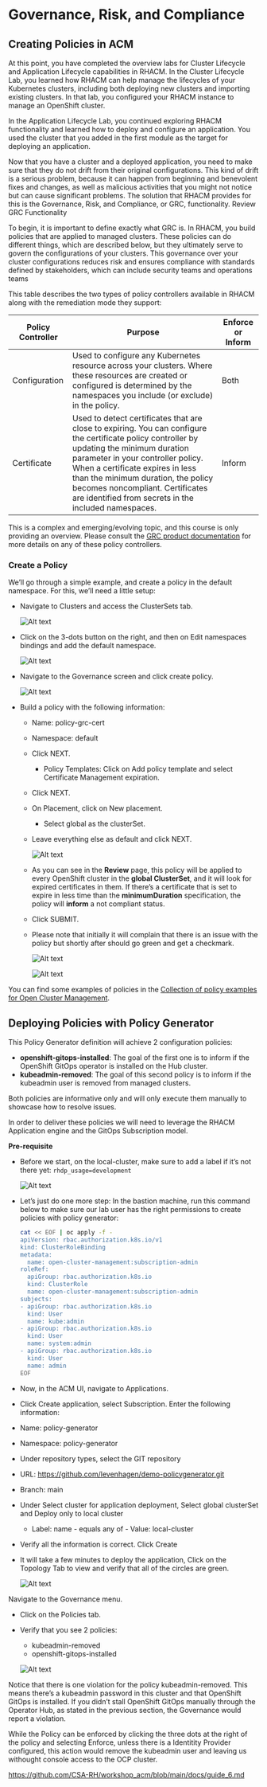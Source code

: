 # Governance, Risk, and Compliance
## Creating Policies in ACM

At this point, you have completed the overview labs for Cluster Lifecycle and Application Lifecycle capabilities in RHACM. In the Cluster Lifecycle Lab, you learned how RHACM can help manage the lifecycles of your Kubernetes clusters, including both deploying new clusters and importing existing clusters. In that lab, you configured your RHACM instance to manage an OpenShift cluster.

In the Application Lifecycle Lab, you continued exploring RHACM functionality and learned how to deploy and configure an application. You used the cluster that you added in the first module as the target for deploying an application.

Now that you have a cluster and a deployed application, you need to make sure that they do not drift from their original configurations. This kind of drift is a serious problem, because it can happen from beginning and benevolent fixes and changes, as well as malicious activities that you might not notice but can cause significant problems. The solution that RHACM provides for this is the Governance, Risk, and Compliance, or GRC, functionality.
Review GRC Functionality

To begin, it is important to define exactly what GRC is. In RHACM, you build policies that are applied to managed clusters. These policies can do different things, which are described below, but they ultimately serve to govern the configurations of your clusters. This governance over your cluster configurations reduces risk and ensures compliance with standards defined by stakeholders, which can include security teams and operations teams

This table describes the two types of policy controllers available in RHACM along with the remediation mode they support:

| Policy Controller | Purpose | Enforce or Inform |
|----------|----------|----------|
| Configuration | Used to configure any Kubernetes resource across your clusters. Where these resources are created or configured is determined by the namespaces you include (or exclude) in the policy. | Both |
| Certificate | Used to detect certificates that are close to expiring. You can configure the certificate policy controller by updating the minimum duration parameter in your controller policy. When a certificate expires in less than the minimum duration, the policy becomes noncompliant. Certificates are identified from secrets in the included namespaces. | Inform |

This is a complex and emerging/evolving topic, and this course is only providing an overview. Please consult the [GRC product documentation](https://docs.redhat.com/en/documentation/red_hat_advanced_cluster_management_for_kubernetes/2.12/html/governance/index) for more details on any of these policy controllers.

### Create a Policy
We’ll go through a simple example, and create a policy in the default namespace.
For this, we’ll need a little setup:

- Navigate to Clusters and access the ClusterSets tab.

    ![Alt text](../images/policy1.png?raw=true "policy1")

- Click on the 3-dots button on the right, and then on Edit namespaces bindings and add the default namespace.

    ![Alt text](../images/policy2.png?raw=true "policy2")

- Navigate to the Governance screen and click create policy. 

    ![Alt text](../images/policy3.png?raw=true "policy3")

- Build a policy with the following information:
    - Name: policy-grc-cert
    - Namespace: default
    - Click NEXT.
        - Policy Templates: Click on Add policy template and select Certificate Management expiration.
    - Click NEXT.
    - On Placement, click on New placement.
        - Select global as the clusterSet.
    - Leave everything else as default and click NEXT.

        ![Alt text](../images/policy4.png?raw=true "policy4")

    - As you can see in the **Review** page, this policy will be applied to every OpenShift cluster in the **global ClusterSet**, and it will look for expired certificates in them. If there’s a certificate that is set to expire in less time than the **minimumDuration** specification, the policy will **inform** a not compliant status.

    - Click SUBMIT.

    - Please note that initially it will complain that there is an issue with the policy but shortly after should go green and get a checkmark.

        ![Alt text](../images/policy5.png?raw=true "policy5")

        ![Alt text](../images/policy6.png?raw=true "policy6")

You can find some examples of policies in the [Collection of policy examples for Open Cluster Management](https://github.com/open-cluster-management/policy-collection).


## Deploying Policies with Policy Generator

This Policy Generator definition will achieve 2 configuration policies:
- **openshift-gitops-installed**: The goal of the first one is to inform if the OpenShift GitOps operator is installed on the Hub cluster.
- **kubeadmin-removed**: The goal of this second policy is to inform if the kubeadmin user is removed from managed clusters.

Both policies are informative only and will only execute them manually to showcase how to resolve issues.

In order to deliver these policies we will need to leverage the RHACM Application engine and the GitOps Subscription model.

**Pre-requisite** 
- Before we start, on the local-cluster, make sure to add a label if it’s not there yet: `rhdp_usage=development`

    ![Alt text](../images/policy7.png?raw=true "policy7")

- Let’s just do one more step: In the bastion machine, run this command below to make sure our lab user has the right permissions to create policies with policy generator:

    ```sh
    cat << EOF | oc apply -f -
    apiVersion: rbac.authorization.k8s.io/v1
    kind: ClusterRoleBinding
    metadata:
      name: open-cluster-management:subscription-admin
    roleRef:
      apiGroup: rbac.authorization.k8s.io
      kind: ClusterRole
      name: open-cluster-management:subscription-admin
    subjects:
    - apiGroup: rbac.authorization.k8s.io
      kind: User
      name: kube:admin
    - apiGroup: rbac.authorization.k8s.io
      kind: User
      name: system:admin
    - apiGroup: rbac.authorization.k8s.io
      kind: User
      name: admin
    EOF
    ```

- Now, in the ACM UI, navigate to Applications.

- Click Create application, select Subscription. Enter the following information:
- Name: policy-generator
- Namespace: policy-generator
- Under repository types, select the GIT repository
- URL: https://github.com/levenhagen/demo-policygenerator.git
- Branch: main
- Under Select cluster for application deployment, Select global clusterSet and Deploy only to local cluster 
    - Label: name - equals any of - Value: local-cluster
- Verify all the information is correct. Click Create
- It will take a few minutes to deploy the application, Click on the Topology Tab to view and verify that all of the circles are green.

    ![Alt text](../images/policy8.png?raw=true "policy8")

Navigate to the Governance menu.
- Click on the Policies tab.
- Verify that you see 2 policies:
    - kubeadmin-removed
    - openshift-gitops-installed

    ![Alt text](../images/policy9_new.png?raw=true "policy9")

Notice that there is one violation for the policy kubeadmin-removed. This means there’s a kubeadmin password in this cluster and that OpenShift GitOps is installed. If you didn’t stall OpenShift GitOps manually through the Operator Hub, as stated in the previous section, the Governance would report a violation.

While the Policy can be enforced by clicking the three dots at the right of the policy and selecting Enforce, unless there is a Identitity Provider configured, this action would remove the kubeadmin user and leaving us withought console access to the OCP cluster.

https://github.com/CSA-RH/workshop_acm/blob/main/docs/guide_6.md
